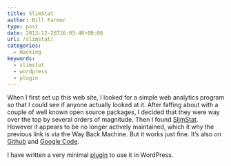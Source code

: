 ```yaml
---
title: SlimStat
author: Bill Farmer
type: post
date: 2013-12-26T16:03:46+00:00
url: /slimstat/
categories:
  - Hacking
keywords:
  - slimstat
  - wordpress
  - plugin
---
```

When I first set up this web site, I looked for a simple web analytics program so that I could see if anyone actually looked at it. After faffing about with a couple of well known open source packages, I decided that they were way over the top by several orders of magnitude. Then I found [SlimStat][1]. However it appears to be no longer actively maintained, which it why the previous link is via the Way Back Machine. But it works just fine. It&#8217;s also on [Github][2] and [Google Code][3].

I have written a very minimal [plugin][4] to use it in WordPress.

 [1]: https://web.archive.org/web/20120920012925/http://slimstat.net
 [2]: https://github.com/stephenwettone/slimstat
 [3]: http://code.google.com/p/slimstat
 [4]: https://github.com/billthefarmer/wordpress-slimstat

